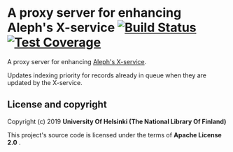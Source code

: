 # A proxy server for enhancing Aleph's X-service [![Build Status](https://travis-ci.org/NatLibFi/aleph-x-proxy.svg)](https://travis-ci.org/NatLibFi/aleph-x-proxy) [![Test Coverage](https://codeclimate.com/github/NatLibFi/aleph-x-proxy/badges/coverage.svg)](https://codeclimate.com/github/NatLibFi/aleph-x-proxy/coverage)

A proxy server for enhancing [Aleph's X-service](https://developers.exlibrisgroup.com/aleph/apis/aleph-x-services/).

Updates indexing priority for records already in queue when they are updated by the X-service.

## License and copyright

Copyright (c) 2019 **University Of Helsinki (The National Library Of Finland)**

This project's source code is licensed under the terms of **Apache License 2.0** .
